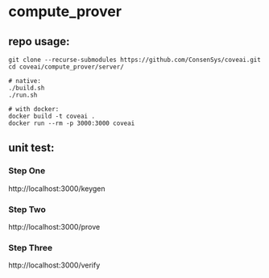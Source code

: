 compute_prover
==============

## repo usage:

```
git clone --recurse-submodules https://github.com/ConsenSys/coveai.git
cd coveai/compute_prover/server/

# native:
./build.sh
./run.sh

# with docker:
docker build -t coveai .
docker run --rm -p 3000:3000 coveai
```

## unit test:

### Step One

http://localhost:3000/keygen

### Step Two

http://localhost:3000/prove

### Step Three

http://localhost:3000/verify
